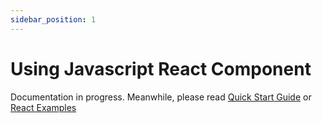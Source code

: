 ```yaml
---
sidebar_position: 1
---
```


# Using Javascript React Component

Documentation in progress. Meanwhile, please read [Quick Start Guide](../introduction/quick-setup-javascript) or [React Examples](../learn-by-examples/react-component/simple-notification)
